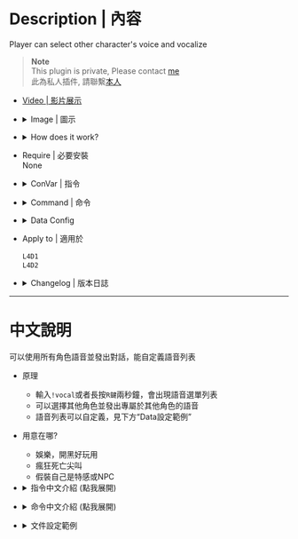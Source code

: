 # Description | 內容
Player can select other character's voice and vocalize

> __Note__ <br/>
This plugin is private, Please contact [me](https://github.com/fbef0102/Game-Private_Plugin#私人插件列表-private-plugins-list)<br/>
此為私人插件, 請聯繫[本人](https://github.com/fbef0102/Game-Private_Plugin#私人插件列表-private-plugins-list)

* [Video | 影片展示](https://youtu.be/EVW_neSFDLg)

* <details><summary>Image | 圖示</summary>

	<br/>![l4d_character_vocalize_select_1](image/l4d_character_vocalize_select_1.jpg)
	* All characters' vocalize menu (Custom) - 所有角色的語音 (可自定義)
	<br/>![l4d_character_vocalize_select_2](image/l4d_character_vocalize_select_2.jpg)
	<br/>![l4d_character_vocalize_select_3](image/l4d_character_vocalize_select_3.jpg)
	<br/>![l4d_character_vocalize_select_4](image/l4d_character_vocalize_select_4.jpg)
</details>

* <details><summary>How does it work?</summary>

	* Type ```!vocal``` -> choose any sound to vocalize -> Have Fun!
</details>

* Require | 必要安裝
<br/>None

* <details><summary>ConVar | 指令</summary>

	* cfg/sourcemod/l4d_character_vocalize_select.cfg
		```php
		// 0=Plugin off, 1=Plugin on.
		l4d_character_vocalize_select_enable "1"

		// How message displays when playe selects vocalize. (0: Disable, 1:In chat, 2: In Hint Box, 3: In center text)
		l4d_character_vocalize_select_announce_type "1"

		// Cold Down Time in seconds a player can use menu again. (0=No Cold Down)
		l4d_character_vocalize_select_cooldown_time "0.5"

		// Hold Reload button for at least X seconds to open menu. (-1=Disable button)
		l4d_character_vocalize_select_button_press "2.0"

		// If 1, player can only select his own character
		l4d_character_vocalize_select_model_only "0"
		```
</details>

* <details><summary>Command | 命令</summary>

	* **Open vocalize menu**
		```php
		sm_vocal
		```
</details>

* <details><summary>Data Config</summary>

	* ```data/l4d_character_vocalize_select.cfg```
		```php
		"l4d_character_vocalize_select"
		{
			"Ellis" // Please do not change
			{
				"num"		"3" // How many Ellis Vocal Commands
				"1"
				{
					"Name"		"嚕嚕嚕嚕嚕嚕嚕嚕~" // Name whatevert you want
					"Sound"		"player/survivor/voice/mechanic/adrenaline03.wav" // sound path, relative to “sound” folder
				}
				"2"
				{
					"Name"		"Kill all son of bitches"
					"Sound"		"player/survivor/voice/mechanic/worldsigns11.wav"
				}
				"3"
				{
					"Name"		"I LOVE YOU"
					"Sound"		"player/survivor/voice/mechanic/worldc2m1b09.wav"
				}
			}
		}
		```
</details>

* Apply to | 適用於
	```
	L4D1
	L4D2
	```

* <details><summary>Changelog | 版本日誌</summary>

	* v1.1 (2024-8-19)
		* Add Infeced/NPC/Custom
		* Update menu
		* Update data
		* Update cvars

	* v1.0 (2023-4-6)
	    * Initial Release
</details>

- - - -
# 中文說明
可以使用所有角色語音並發出對話，能自定義語音列表

* 原理
	* 輸入```!vocal```或者長按```R鍵```兩秒鐘，會出現語音選單列表
	* 可以選擇其他角色並發出專屬於其他角色的語音
	* 語音列表可以自定義，見下方“Data設定範例”

* 用意在哪?
	* 娛樂，開黑好玩用
	* 瘋狂死亡尖叫
	* 假裝自己是特感或NPC

* <details><summary>指令中文介紹 (點我展開)</summary>

	* cfg/sourcemod/l4d_character_vocalize_select.cfg
		```php
		// 0=關閉插件, 1=啟動插件
		l4d_character_vocalize_select_enable "1"

		// 玩家選擇語音的提示該如何顯示. (0: 不提示, 1: 聊天框, 2: 黑底白字框, 3: 螢幕正中間)
		l4d_character_vocalize_select_announce_type "1"

		// 語音冷卻時間 (0=無冷卻)
		l4d_character_vocalize_select_cooldown_time "0.5"

		// 長按R鍵出現語音選單列表的時間. (-1=關閉這項功能)
		l4d_character_vocalize_select_button_press "2.0"

		// 為1時, 玩家只能選擇自己的角色語音
		l4d_character_vocalize_select_model_only "0"
		```
</details>

* <details><summary>命令中文介紹 (點我展開)</summary>

	* **打開語音選單列表**
		```php
		sm_vocal
		```
</details>

* <details><summary>文件設定範例</summary>

	* ```data/l4d_character_vocalize_select.cfg```
		```php
		"l4d_character_vocalize_select"
		{
			"Ellis" // 請不要修改
			{
				"num"		"3" // Ellis的語音數量
				"1"
				{
					"Name"		"嚕嚕嚕嚕嚕嚕嚕嚕~" // 名稱隨便取，可以寫中文
					"Sound"		"player/survivor/voice/mechanic/adrenaline03.wav" // 對話音效檔路徑，相對於“sound”資料夾
				}
				"2"
				{
					"Name"		"Kill all son of bitches"
					"Sound"		"player/survivor/voice/mechanic/worldsigns11.wav"
				}
				"3"
				{
					"Name"		"I LOVE YOU"
					"Sound"		"player/survivor/voice/mechanic/worldc2m1b09.wav"
				}
			}
		}
		```
</details>
